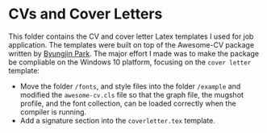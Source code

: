 # CVs and Cover Letters

This folder contains the CV and cover letter Latex templates I used for job application. The templates were built on top of the Awesome-CV package written by [Byungjin Park](https://github.com/posquit0). The major effort I made was to make the package be compliable on the Windows 10 platform, focusing on the `cover letter` template: 

- Move the folder `/fonts`, and style files into the folder `/example` and modified the `awesome-cv.cls` file so that the graph file, the mugshot profile, and the font collection, can be loaded correctly when the compiler is running.
- Add a signature section into the `coverletter.tex` template.

